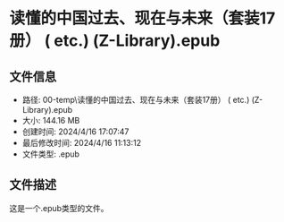 ﻿# 读懂的中国过去、现在与未来（套装17册） ( etc.) (Z-Library).epub

## 文件信息
- 路径: 00-temp\读懂的中国过去、现在与未来（套装17册） ( etc.) (Z-Library).epub
- 大小: 144.16 MB
- 创建时间: 2024/4/16 17:07:47
- 最后修改时间: 2024/4/16 11:13:12
- 文件类型: .epub

## 文件描述
这是一个.epub类型的文件。

